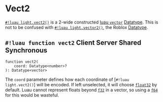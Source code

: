 # Vect2

[`#!luau light.vect2()`](./vect2.md) is a 2-wide constructed
<a href="https://luau.org/typecheck#builtin-types" target="_blank">luau `vector`</a>
[Datatype](../index.md). This is not to be confused with [`#!luau light.vector2()`](./vector2.md), the Roblox
[Datatype](../index.md).

## `#!luau function vect2` <span class="md-tag md-tag-icon md-tag--client">Client</span> <span class="md-tag md-tag-icon md-tag--server">Server</span> <span class="md-tag md-tag-icon md-tag--shared">Shared</span> <span class="md-tag md-tag-icon md-tag--sync">Synchronous</span>

```luau
function vect2(
    coord: Datatype<number>?
): Datatype<vector>
```

The `coord` parameter defines how each coordinate of [`#!luau light.vect2()`] will be encoded. If left unselected, it
will choose [`float32`](../numbers/floats.md) by default. Luau cannot represent floats beyond
[`f32`](../numbers/floats.md) in a vector, so using a [`f64`](../numbers/floats.md) for this would be wasteful.

